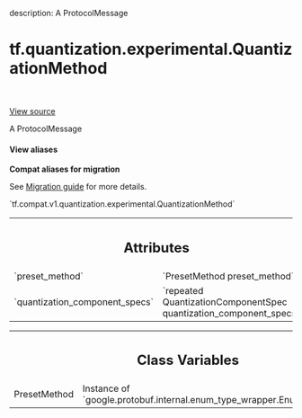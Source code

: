 description: A ProtocolMessage

<div itemscope itemtype="http://developers.google.com/ReferenceObject">
<meta itemprop="name" content="tf.quantization.experimental.QuantizationMethod" />
<meta itemprop="path" content="Stable" />
<meta itemprop="property" content="PresetMethod"/>
</div>

# tf.quantization.experimental.QuantizationMethod

<!-- Insert buttons and diff -->

<table class="tfo-notebook-buttons tfo-api nocontent" align="left">

</table>

<a target="_blank" class="external" href="/code/stable/tensorflow/compiler/mlir/quantization/tensorflow/quantization_options.proto">View source</a>



A ProtocolMessage

<section class="expandable">
  <h4 class="showalways">View aliases</h4>
  <p>
<b>Compat aliases for migration</b>
<p>See
<a href="https://www.tensorflow.org/guide/migrate">Migration guide</a> for
more details.</p>
<p>`tf.compat.v1.quantization.experimental.QuantizationMethod`</p>
</p>
</section>

<!-- Placeholder for "Used in" -->




<!-- Tabular view -->
 <table class="responsive fixed orange">
<colgroup><col width="214px"><col></colgroup>
<tr><th colspan="2"><h2 class="add-link">Attributes</h2></th></tr>

<tr>
<td>
`preset_method`<a id="preset_method"></a>
</td>
<td>
`PresetMethod preset_method`
</td>
</tr><tr>
<td>
`quantization_component_specs`<a id="quantization_component_specs"></a>
</td>
<td>
`repeated QuantizationComponentSpec quantization_component_specs`
</td>
</tr>
</table>





<!-- Tabular view -->
 <table class="responsive fixed orange">
<colgroup><col width="214px"><col></colgroup>
<tr><th colspan="2"><h2 class="add-link">Class Variables</h2></th></tr>

<tr>
<td>
PresetMethod<a id="PresetMethod"></a>
</td>
<td>
Instance of `google.protobuf.internal.enum_type_wrapper.EnumTypeWrapper`
</td>
</tr>
</table>

